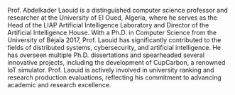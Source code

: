 Prof. Abdelkader Laouid is a distinguished computer science professor and researcher at the University of El Oued, Algeria, where he serves as the Head of the LIAP Artificial Intelligence Laboratory and Director of the Artificial Intelligence House. 
With a Ph.D. in Computer Science from the University of Béjaïa 2017, Prof. Laouid has significantly contributed to the fields of distributed systems, cybersecurity, and artificial intelligence. 
He has overseen multiple Ph.D. dissertations and spearheaded several innovative projects, including the development of CupCarbon, a renowned IoT simulator. 
Prof. Laouid is actively involved in university ranking and research production evaluations, reflecting his commitment to advancing academic and research excellence.
